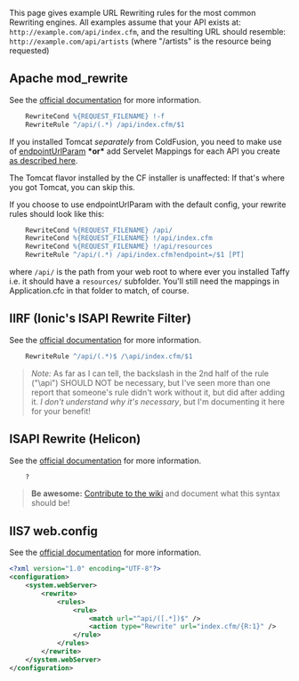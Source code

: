 This page gives example URL Rewriting rules for the most common Rewriting engines. All examples assume that your API exists at: `http://example.com/api/index.cfm`, and the resulting URL should resemble: `http://example.com/api/artists` (where "/artists" is the resource being requested)

## Apache mod_rewrite

See the [official documentation](http://httpd.apache.org/docs/2.2/mod/mod_rewrite.html) for more information.

```apache
    RewriteCond %{REQUEST_FILENAME} !-f
    RewriteRule ^/api/(.*) /api/index.cfm/$1
```

If you installed Tomcat _separately_ from ColdFusion, you need to make use of [endpointUrlParam](http://docs.taffy.io/2.2.4/#endpointURLParam) **\*or\*** add Servelet Mappings for each API you create [as described here](http://docs.taffy.io/2.2.4/#404-when-your-API-is-in-a-subdirectory). 

The Tomcat flavor installed by the CF installer is unaffected: If that's where you got Tomcat, you can skip this. 

If you choose to use endpointUrlParam with the default config, your rewrite rules should look like this:

```apache
    RewriteCond %{REQUEST_FILENAME} /api/
    RewriteCond %{REQUEST_FILENAME} !/api/index.cfm
    RewriteCond %{REQUEST_FILENAME} !/api/resources
    RewriteRule ^/api/(.*) /api/index.cfm?endpoint=/$1 [PT]
```
where `/api/` is the path from your web root to where ever you installed Taffy i.e. it should have a `resources/` subfolder. You'll still need the mappings in Application.cfc in that folder to match, of course.

## IIRF (Ionic's ISAPI Rewrite Filter)

See the [official documentation](http://cheeso.members.winisp.net/Iirf21Help/frames.htm) for more information.

```apache
    RewriteRule ^/api/(.*)$ /\api/index.cfm/$1
```

>*Note:* As far as I can tell, the backslash in the 2nd half of the rule ("\api") SHOULD NOT be necessary, but I've seen more than one report that someone's rule didn't work without it, but did after adding it. _I don't understand why it's necessary_, but I'm documenting it here for your benefit!

## ISAPI Rewrite (Helicon)

See the [official documentation](http://www.isapirewrite.com/docs/) for more information.

```apache
    ?
```

> **Be awesome:** [Contribute to the wiki](http://fusiongrokker.com/post/how-you-can-contribute-to-taffy-documentation) and document what this syntax should be!

## IIS7 web.config

See the [official documentation](http://www.iis.net/download/urlrewrite) for more information.

```xml
<?xml version="1.0" encoding="UTF-8"?>
<configuration>
    <system.webServer>
        <rewrite>
            <rules>
                <rule>
                    <match url="^api/([.*])$" />
                    <action type="Rewrite" url="index.cfm/{R:1}" />
                </rule>
            </rules>
        </rewrite>
    </system.webServer>
</configuration>
```